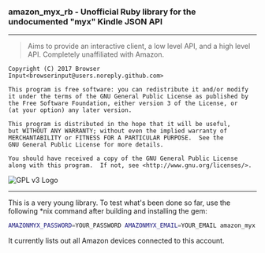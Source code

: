 ### amazon_myx_rb - Unofficial Ruby library for the undocumented "myx" Kindle JSON API
___
>Aims to provide an interactive client, a low level API, and a high level API. Completely unaffiliated with Amazon.
```
Copyright (C) 2017 Browser Input<browserinput@users.noreply.github.com>

This program is free software: you can redistribute it and/or modify
it under the terms of the GNU General Public License as published by
the Free Software Foundation, either version 3 of the License, or
(at your option) any later version.

This program is distributed in the hope that it will be useful,
but WITHOUT ANY WARRANTY; without even the implied warranty of
MERCHANTABILITY or FITNESS FOR A PARTICULAR PURPOSE.  See the
GNU General Public License for more details.

You should have received a copy of the GNU General Public License
along with this program.  If not, see <http://www.gnu.org/licenses/>.
```
![GPL v3 Logo](https://www.gnu.org/graphics/gplv3-88x31.png)
___

This is a very young library. To test what's been done so far, use the following \*nix command after building and installing the gem:

```bash
AMAZONMYX_PASSWORD=YOUR_PASSWORD AMAZONMYX_EMAIL=YOUR_EMAIL amazon_myx
```

It currently lists out all Amazon devices connected to this account.
